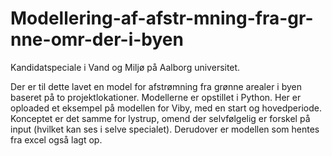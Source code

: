 # Modellering-af-afstr-mning-fra-gr-nne-omr-der-i-byen
Kandidatspeciale i Vand og Miljø på Aalborg universitet.

Der er til dette lavet en model for afstrømning fra grønne arealer i byen baseret på to projektlokationer. Modellerne er opstillet i Python. Her er oploaded et eksempel på modellen for Viby, med en start og hovedperiode. Konceptet er det samme for lystrup, omend der selvfølgelig er forskel på input (hvilket kan ses i selve specialet).
Derudover er modellen som hentes fra excel også lagt op.
